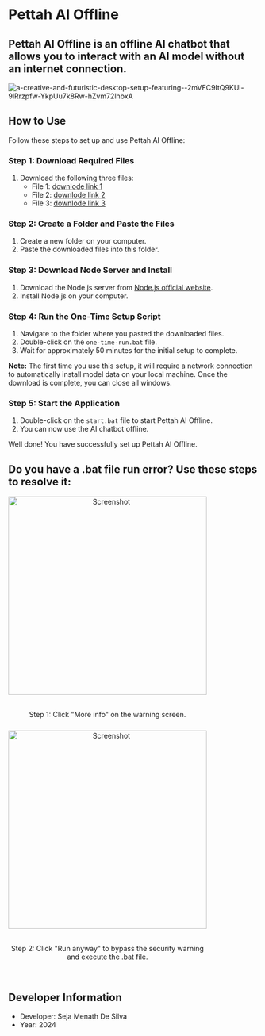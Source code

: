 # Pettah AI Offline <br>

## Pettah AI Offline is an offline AI chatbot that allows you to interact with an AI model without an internet connection.<br>

![a-creative-and-futuristic-desktop-setup-featuring--2mVFC9ItQ9KUl-9lRrzpfw-YkpUu7k8Rw-hZvm72lhbxA](https://github.com/Metacolombo/Pettahai-offline-chatbot-v3/assets/167883376/93e41e0f-b611-4744-85d4-d291facc931e)<br>

## How to Use<br>

Follow these steps to set up and use Pettah AI Offline:<br>

### Step 1: Download Required Files<br>

1. Download the following three files:<br>
   - File 1: [downlode link 1](https://drive.google.com/file/d/13HEfHGSJfWXed89hTg97cZwaqNU90jpL/view?usp=sharing)<br>
   - File 2: [downlode link 2 ](https://drive.google.com/file/d/1kMIGq9K75hIal8K4EJesnR5ARzQclnmp/view?usp=sharing)<br>
   - File 3: [downlode link 3](https://drive.google.com/file/d/1sXaYog7Be2wpKqU686EXYXzgMwxEYAIe/view?usp=sharing)<br>

### Step 2: Create a Folder and Paste the Files<br>

1. Create a new folder on your computer.
2. Paste the downloaded files into this folder.

### Step 3: Download Node Server and Install<br>

1. Download the Node.js server from [Node.js official website](https://nodejs.org/en/download/prebuilt-installer).
2. Install Node.js on your computer.

### Step 4: Run the One-Time Setup Script<br>

1. Navigate to the folder where you pasted the downloaded files.
2. Double-click on the `one-time-run.bat` file.
3. Wait for approximately 50 minutes for the initial setup to complete.<br>

**Note:** The first time you use this setup, it will require a network connection to automatically install model data on your local machine. Once the download is complete, you can close all windows.<br>

### Step 5: Start the Application<br>

1. Double-click on the `start.bat` file to start Pettah AI Offline.
2. You can now use the AI chatbot offline.<br>

Well done! You have successfully set up Pettah AI Offline.<br>

## Do you have a .bat file run error? Use these steps to resolve it:

<div style="display: grid; grid-template-columns: repeat(2, 1fr); gap: 10px;">
  <div style="text-align: center;">
    <img src="https://github.com/Metacolombo/Pettahai-offline-chatbot-v3/assets/167883376/d1a183ec-2e0e-4fba-b4ed-b97091114143" alt="Screenshot" width="400"/><br>
    <br><p>Step 1: Click "More info" on the warning screen.</p>
  </div><br>
  <div style="text-align: center;">
    <img src="https://github.com/Metacolombo/Pettahai-offline-chatbot-v3/assets/167883376/7ac70f3f-263a-4e94-a145-c8cbd78194a5" alt="Screenshot" width="400"/><br>
    <br><p>Step 2: Click "Run anyway" to bypass the security warning and execute the .bat file.</p>
  </div>
</div><br>








## Developer Information


- Developer: Seja Menath De Silva
- Year: 2024
